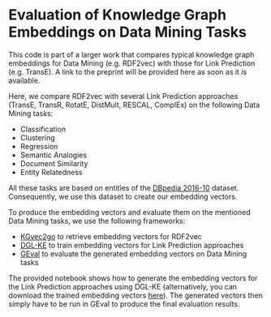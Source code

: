 # Evaluation of Knowledge Graph Embeddings on Data Mining Tasks

This code is part of a larger work that compares typical knowledge graph embeddings for Data Mining (e.g. RDF2vec) with those for Link Prediction (e.g. TransE). A link to the preprint will be provided here as soon as it is available.

Here, we compare RDF2vec with several Link Prediction approaches (TransE, TransR, RotatE, DistMult, RESCAL, ComplEx) on the following Data Mining tasks:

- Classification
- Clustering
- Regression
- Semantic Analogies
- Document Similarity
- Entity Relatedness

All these tasks are based on entities of the [DBpedia 2016-10](https://wiki.dbpedia.org/downloads-2016-10) dataset. Consequently, we use this dataset to create our embedding vectors.

To produce the embedding vectors and evaluate them on the mentioned Data Mining tasks, we use the following frameworks:

- [KGvec2go](http://kgvec2go.org) to retrieve embedding vectors for RDF2vec
- [DGL-KE](https://github.com/awslabs/dgl-ke) to train embedding vectors for Link Prediction approaches
- [GEval](https://github.com/mariaangelapellegrino/Evaluation-Framework) to evaluate the generated embedding vectors on Data Mining tasks

The provided notebook shows how to generate the embedding vectors for the Link Prediction approaches using DGL-KE (alternatively, you can download the trained embedding vectors [here](http://data.dws.informatik.uni-mannheim.de/KBE-for-Data-Mining/)). The generated vectors then simply have to be run in GEval to produce the final evaluation results.